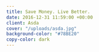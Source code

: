 ```yaml
---
title: Save Money. Live Better.
date: 2016-12-31 11:59:00 +00:00
client: Asda
cover: "/uploads/asda.jpg"
background-color: "#78BE20"
copy-color: dark
---
```

